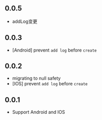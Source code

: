 ## 0.0.5
* addLog变更

## 0.0.3
* [Android] prevent `add log` before `create`
## 0.0.2

* migrating to null safety
* [IOS] prevent `add log` before `create`
## 0.0.1

* Support Android and IOS
